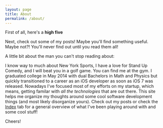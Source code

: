 ```yaml
---
layout: page
title: About
permalink: /about/
---
```


First of all, here's a **high five**

Next, check out some of my posts! Maybe you'll find something useful. Maybe not?! You'll never find out until you read them all! 

A little bit about the man you can't stop reading about:

I know way to much about New York Sports, I have a love for Stand Up Comedy, and I will beat you in a golf game. You can find me at the gym. I graduated college in May 2014 with dual Bachelors in Math and Physics but quickly transitioned to a career as an iOS developer as soon as iOS 7 was released. Nowadays I've focused most of my efforts on my startup, which means, getting familar with _all the technologies_ that are out there. This site helps me organize my thoughts around some cool software development things (and most likely disorganize yours). Check out my posts or check the [Index](http://itshenry.com/Index.html) tab for a general overview of what I've been playing around with and some cool stuff!

Cheers!
